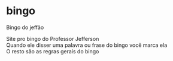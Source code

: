 # bingo
Bingo do jeffão

Site pro bingo do Professor Jefferson <br>
Quando ele disser uma palavra ou frase do bingo você marca ela <br>
O resto são as regras gerais do bingo <br>
